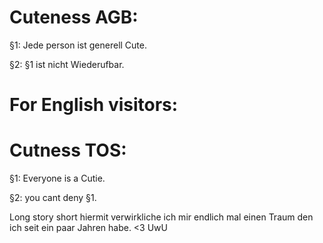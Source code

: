 # Cuteness AGB:


§1: Jede person ist generell Cute.

§2: §1 ist nicht Wiederufbar.





# For English visitors:

# Cutness TOS: 


§1: Everyone is a Cutie.

§2: you cant deny §1.






















Long story short hiermit verwirkliche ich mir endlich mal einen Traum den ich seit ein paar Jahren habe. <3 UwU
